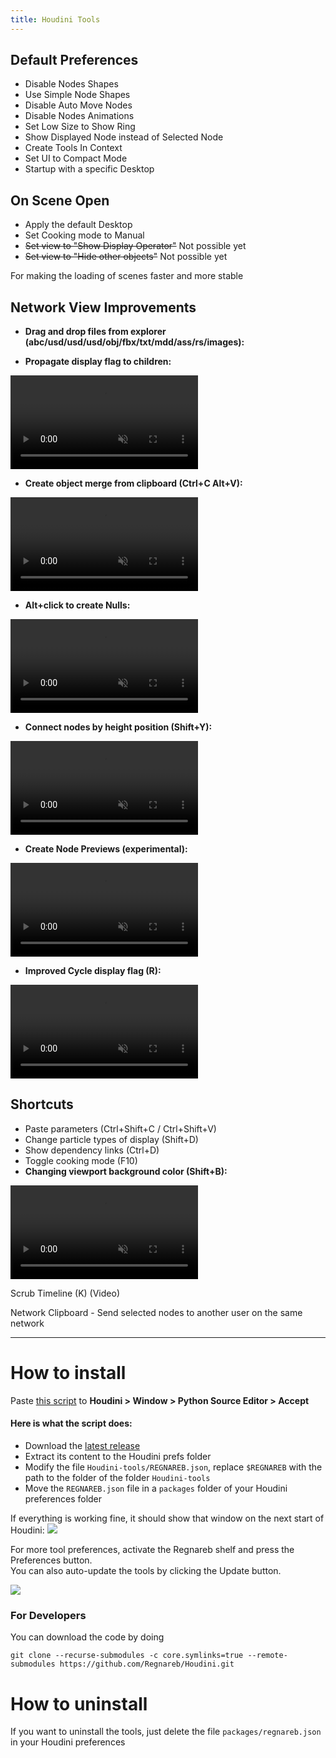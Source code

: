 ```yaml
---
title: Houdini Tools
---
```



## Default Preferences

* Disable Nodes Shapes  
* Use Simple Node Shapes  
* Disable Auto Move Nodes  
* Disable Nodes Animations  
* Set Low Size to Show Ring  
* Show Displayed Node instead of Selected Node  
* Create Tools In Context  
* Set UI to Compact Mode  
* Startup with a specific Desktop  




## On Scene Open 

* Apply the default Desktop
* Set Cooking mode to Manual
* ~~Set view to "Show Display Operator"~~ Not possible yet
* ~~Set view to "Hide other objects"~~ Not possible yet

For making the loading of scenes faster and more stable 



## Network View Improvements

* **Drag and drop files from explorer (abc/usd/usd/usd/obj/fbx/txt/mdd/ass/rs/images):**

* **Propagate display flag to children:**
<video playsinline autoplay muted loop>
  <source src="{{site.baseurl}}/medias/propagate_display.mp4" type="video/mp4">
</video>
<br>

* **Create object merge from clipboard (Ctrl+C Alt+V):**
<video playsinline autoplay muted loop>
  <source src="{{site.baseurl}}/medias/paste_object_merge.mp4" type="video/mp4">
</video>
<br>

* **Alt+click to create Nulls:**
<video playsinline autoplay muted loop>
  <source src="{{site.baseurl}}/medias/create_nulls.mp4" type="video/mp4">
</video>
<br>

* **Connect nodes by height position (Shift+Y):**
<video playsinline autoplay muted loop>
  <source src="{{site.baseurl}}/medias/connect_all_nodes.mp4" type="video/mp4">
</video>
<br>

* **Create Node Previews (experimental):**
<video playsinline autoplay muted loop>
  <source src="{{site.baseurl}}/medias/node_preview.mp4" type="video/mp4">
</video>
<br>

* **Improved Cycle display flag (R):**
<video playsinline autoplay muted loop>
  <source src="{{site.baseurl}}/medias/cycle_display.mp4" type="video/mp4">
</video>



## Shortcuts 

* Paste parameters (Ctrl+Shift+C / Ctrl+Shift+V)
* Change particle types of display (Shift+D)
* Show dependency links (Ctrl+D)
* Toggle cooking mode (F10)
* **Changing viewport background color (Shift+B):**
<video playsinline autoplay muted loop>
  <source src="{{site.baseurl}}/medias/change_viewport_color.mp4" type="video/mp4">
</video>
<br>

Scrub Timeline (K) (Video) 

Network Clipboard - Send selected nodes to another user on the same network

---

# How to install

Paste [this script](https://raw.githubusercontent.com/Regnareb/Houdini/refs/tags/v0.3.1/python2.7libs/tools/installer.py) to **Houdini > Window > Python Source Editor > Accept**  

#### Here is what the script does:
 * Download the [latest release](https://github.com/Regnareb/Houdini/releases/latest/download/Houdini-tools.zip) 
 * Extract its content to the Houdini prefs folder 
 * Modify the file `Houdini-tools/REGNAREB.json`, replace `$REGNAREB` with the path to the folder of the folder `Houdini-tools`  
 * Move the `REGNAREB.json` file in a `packages` folder of your Houdini preferences folder


If everything is working fine, it should show that window on the next start of Houdini:
![]({{site.baseurl}}/medias/first_launch.png)

For more tool preferences, activate the Regnareb shelf and press the Preferences button.  
You can also auto-update the tools by clicking the Update button.

![]({{site.baseurl}}/medias/preferences.png)

### For Developers
You can download the code by doing
```
git clone --recurse-submodules -c core.symlinks=true --remote-submodules https://github.com/Regnareb/Houdini.git
```


# How to uninstall

If you want to uninstall the tools, just delete the file `packages/regnareb.json` in your Houdini preferences 


